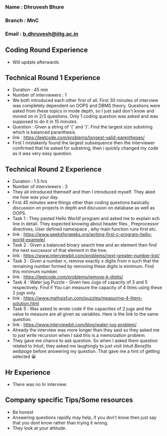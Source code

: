 ### Name : Dhruvesh Bhure 
### Branch : MnC
### Email : b.dhruvesh@iitg.ac.in

## Coding Round Experience
- Will update afterwards

## Technical Round 1 Experience
- Duration : 45 min
- Number of interviewers : 1
- We both introduced each other first of all. First 30 minutes of interview was completely dependent on OOPS and DBMS theory. Questions were asked from these topics in mode depth, so I just said don't know and moved on in 2/3 questions. Only 1 coding question was asked and was supposed to do it in 15 minutes.
- Question : Given a string of '(' and ')'. Find the largest size substring which is balanced paranthesis.
- link : https://leetcode.com/problems/longest-valid-parentheses/
- First I mistakenly found the largest subsequence then the interviewer confirmed that he asked for substring, then i quickly changed my code as it was very easy question.

## Technical Round 2 Experience
- Duration : 1.5 hrs
- Number of interviewers : 3
- They all introduced themself and then I introduced myself. They aked me how was your day.
- First 45 minutes were things other than coding questions basically discussion on projects in depth and discusion on database as well as OOPS.
- Task 1 : They pasted Hello World! program and asked me to explain ech line in detail. They expected knowing about header files , Preprocessor directives, User defined namespace , why main function runs first etc.
- link : https://www.geeksforgeeks.org/writing-first-c-program-hello-world-example/
- Task 2 : Given a balanced binary search tree and an element then find the next successor of that element in the tree.
- link : https://www.interviewbit.com/problems/next-greater-number-bst/
- Task 3 : Given a number n, remove exactly x digits from n such that the remaining number formed by removing these digits is minimum. Find this minimum number.
- link : https://leetcode.com/problems/remove-k-digits/
- Task 4 : Water jug Puzzle - Given two Jugs of capacity of 3 and 5 respectively. Find if You can measure the capacity of 4 litres using these 2 jugs only.
- link : https://www.mathsisfun.com/puzzles/measuring-4-liters-solution.html
- Task 5 : Was asked to wrote code if the capacities of 2 jugs and the value to measure are all given as variables. Here is the link to the same question.
- link : https://www.interviewbit.com/blog/water-jug-problem/ . 
- Already the interview was more longer than they said so they asked me to just write recursion when I said this is a memoization problem.
- They gave me chance to ask question. So when I asked them question related to Intuit, they asked me laughingly to just visit *Intuit Benefits webpage* before answering my question. That gave me a hint of getting selected 😀

## Hr Experience
- There was no hr interview.

## Company specific Tips/Some resources
- Be honest 
- Answering questions rapidly may help, if you don't know then just say that you dont know rather than trying it wrong.
- They look at your attitude. 
